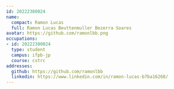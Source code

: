 ```yaml
---
id: 20222380024
name:
  compact: Ramon Lucas
  full: Ramon Lucas Beuttenmuller Bezerra Soares
avatar: https://github.com/ramonlbb.png
occupations:
- id: 20222380024
  type: student
  campus: ifpb-jp
  course: cstrc
addresses:
  github: https://github.com/ramonlbb
  linkedin: https://www.linkedin.com/in/ramon-lucas-b7ba16268/
---
```

